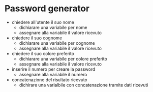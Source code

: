 # Password generator

- chiedere all'utente il suo nome
    - dichiarare una variabile per nome
    - assegnare alla variabile il valore ricevuto
- chiedere il suo cognome
    - dichiarare una variabile per cognome
    - assegnare alla variabile il valore ricevuto
- chiedere il suo colore preferito
    - dichiarare una variabile per colore preferito
    - assegnare alla variabile il valore ricevuto
- inserire il numero per creare la password
    - assegnare alla variabile il numero
- concatenazione del risultato ricevuto
    - dichirare una varialbile con concatenazione tramite dati ricevuti
